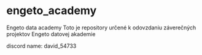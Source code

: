 # engeto_academy
Engeto data academy
Toto je repository určené k odovzdaniu záverečných projektov Engeto datovej akademie

discord name: david_54733
